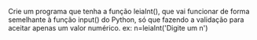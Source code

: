 Crie um programa que tenha a função leiaInt(), que vai funcionar de forma semelhante
à função input() do Python, só que fazendo a validação para aceitar apenas um valor numérico.
ex: n=leiaInt('Digite um n') 